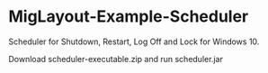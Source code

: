 # MigLayout-Example-Scheduler

Scheduler for Shutdown, Restart, Log Off and Lock for Windows 10.

Download scheduler-executable.zip and run scheduler.jar
